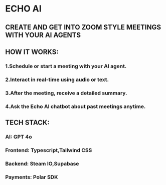 # ECHO AI

## CREATE AND GET INTO ZOOM STYLE MEETINGS WITH YOUR AI AGENTS

## HOW IT WORKS:
### 1.Schedule or start a meeting with your AI agent.
### 2.Interact in real-time using audio or text.
### 3.After the meeting, receive a detailed summary.
### 4.Ask the Echo AI chatbot about past meetings anytime.

## TECH STACK:
### AI: GPT 4o
### Frontend: Typescript,Tailwind CSS
### Backend: Steam IO,Supabase
### Payments: Polar SDK



